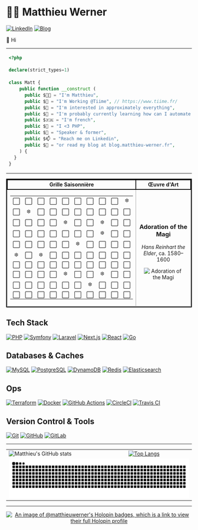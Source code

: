 # 👨‍💻 Matthieu Werner

[![LinkedIn](https://img.shields.io/badge/LinkedIn-Matthieu%20Werner-blue?style=for-the-badge&logo=linkedin)](https://www.linkedin.com/in/matthieu-werner-2427a5281/) [![Blog](https://img.shields.io/badge/Blog-Matthieu's%20Articles-brightgreen?style=for-the-badge&logo=hashnode)](https://blog.matthieu-werner.fr)


👋 Hi


<table style="border: none; border-collapse: collapse;">
  <tr>
    <td style="width: 50%; vertical-align: top;">

```php
<?php

declare(strict_types=1)

class Matt {
    public function __construct (
      public $👨‍💼 = "I'm Matthieu",
      public $🏢 = "I'm Working @Tiime", // https://www.tiime.fr/
      public $👀 = "I'm interested in approximately everything",
      public $🌱 = "I'm probably currently learning how can I automate useless stuff 🙈",
      public $🇫🇷 = "I'm french",
      public $🐘 = "I <3 PHP",
      public $📢 = "Speaker & former",
      public $📫 = "Reach me on Linkedin",
      public $📝 = "or read my blog at blog.matthieu-werner.fr",
    ) {
  }
}
```

</td>
<td style="width: 50%; text-align: right;">
<img width="100%" src="https://cdn.dribbble.com/users/906441/screenshots/4674322/scubacat_dribbbble.png" alt="Scuba Cat">
</td>
</tr>
</table>

<!-- START_TABLE -->

<table style="width: 100%; border-collapse: collapse; border: 2px solid #000;">
  <tr>
    <th style="width: 70%; text-align: center; border: 2px solid #000;">Grille Saisonnière</th>
    <th style="width: 30%; text-align: center; border: 2px solid #000;">Œuvre d'Art</th>
  </tr>
  <tr>
    <td style="width: 70%; border: 2px solid #ccc;"><table style='border-collapse: collapse; width: 100%; border: none;'>
<tr><td style='text-align: center; border: none;'>⬜</td><td style='text-align: center; border: none;'>⬜</td><td style='text-align: center; border: none;'>⬜</td><td style='text-align: center; border: none;'>⬜</td><td style='text-align: center; border: none;'>⬜</td><td style='text-align: center; border: none;'>⬜</td><td style='text-align: center; border: none;'>⬜</td><td style='text-align: center; border: none;'>⬜</td><td style='text-align: center; border: none;'>⬜</td><td style='text-align: center; border: none;'>❄️</td></tr>
<tr><td style='text-align: center; border: none;'>⬜</td><td style='text-align: center; border: none;'>❄️</td><td style='text-align: center; border: none;'>⬜</td><td style='text-align: center; border: none;'>⬜</td><td style='text-align: center; border: none;'>⬜</td><td style='text-align: center; border: none;'>⬜</td><td style='text-align: center; border: none;'>⬜</td><td style='text-align: center; border: none;'>⬜</td><td style='text-align: center; border: none;'>⬜</td><td style='text-align: center; border: none;'>⬜</td></tr>
<tr><td style='text-align: center; border: none;'>⬜</td><td style='text-align: center; border: none;'>⬜</td><td style='text-align: center; border: none;'>⬜</td><td style='text-align: center; border: none;'>⬜</td><td style='text-align: center; border: none;'>❄️</td><td style='text-align: center; border: none;'>⬜</td><td style='text-align: center; border: none;'>⬜</td><td style='text-align: center; border: none;'>❄️</td><td style='text-align: center; border: none;'>⬜</td><td style='text-align: center; border: none;'>⬜</td></tr>
<tr><td style='text-align: center; border: none;'>⬜</td><td style='text-align: center; border: none;'>⬜</td><td style='text-align: center; border: none;'>⬜</td><td style='text-align: center; border: none;'>⬜</td><td style='text-align: center; border: none;'>⬜</td><td style='text-align: center; border: none;'>⬜</td><td style='text-align: center; border: none;'>⬜</td><td style='text-align: center; border: none;'>❄️</td><td style='text-align: center; border: none;'>⬜</td><td style='text-align: center; border: none;'>⬜</td></tr>
<tr><td style='text-align: center; border: none;'>⬜</td><td style='text-align: center; border: none;'>⬜</td><td style='text-align: center; border: none;'>⬜</td><td style='text-align: center; border: none;'>⬜</td><td style='text-align: center; border: none;'>⬜</td><td style='text-align: center; border: none;'>❄️</td><td style='text-align: center; border: none;'>⬜</td><td style='text-align: center; border: none;'>⬜</td><td style='text-align: center; border: none;'>⬜</td><td style='text-align: center; border: none;'>⬜</td></tr>
<tr><td style='text-align: center; border: none;'>❄️</td><td style='text-align: center; border: none;'>⬜</td><td style='text-align: center; border: none;'>❄️</td><td style='text-align: center; border: none;'>⬜</td><td style='text-align: center; border: none;'>⬜</td><td style='text-align: center; border: none;'>⬜</td><td style='text-align: center; border: none;'>⬜</td><td style='text-align: center; border: none;'>⬜</td><td style='text-align: center; border: none;'>⬜</td><td style='text-align: center; border: none;'>⬜</td></tr>
<tr><td style='text-align: center; border: none;'>⬜</td><td style='text-align: center; border: none;'>⬜</td><td style='text-align: center; border: none;'>⬜</td><td style='text-align: center; border: none;'>⬜</td><td style='text-align: center; border: none;'>⬜</td><td style='text-align: center; border: none;'>⬜</td><td style='text-align: center; border: none;'>⬜</td><td style='text-align: center; border: none;'>⬜</td><td style='text-align: center; border: none;'>⬜</td><td style='text-align: center; border: none;'>⬜</td></tr>
<tr><td style='text-align: center; border: none;'>⬜</td><td style='text-align: center; border: none;'>⬜</td><td style='text-align: center; border: none;'>⬜</td><td style='text-align: center; border: none;'>⬜</td><td style='text-align: center; border: none;'>❄️</td><td style='text-align: center; border: none;'>⬜</td><td style='text-align: center; border: none;'>⬜</td><td style='text-align: center; border: none;'>❄️</td><td style='text-align: center; border: none;'>⬜</td><td style='text-align: center; border: none;'>⬜</td></tr>
<tr><td style='text-align: center; border: none;'>⬜</td><td style='text-align: center; border: none;'>⬜</td><td style='text-align: center; border: none;'>⬜</td><td style='text-align: center; border: none;'>⬜</td><td style='text-align: center; border: none;'>⬜</td><td style='text-align: center; border: none;'>⬜</td><td style='text-align: center; border: none;'>❄️</td><td style='text-align: center; border: none;'>⬜</td><td style='text-align: center; border: none;'>⬜</td><td style='text-align: center; border: none;'>⬜</td></tr>
<tr><td style='text-align: center; border: none;'>⬜</td><td style='text-align: center; border: none;'>⬜</td><td style='text-align: center; border: none;'>⬜</td><td style='text-align: center; border: none;'>⬜</td><td style='text-align: center; border: none;'>⬜</td><td style='text-align: center; border: none;'>⬜</td><td style='text-align: center; border: none;'>⬜</td><td style='text-align: center; border: none;'>⬜</td><td style='text-align: center; border: none;'>⬜</td><td style='text-align: center; border: none;'>⬜</td></tr>
</table></td>
    <td style="width: 30%; text-align: center; border: 2px solid #ccc;">
      <h3>Adoration of the Magi</h3>
      <p><em>Hans Reinhart the Elder</em>, ca. 1580–1600</p>
      <img src="https://images.metmuseum.org/CRDImages/rl/original/1325r.jpg" alt="Adoration of the Magi" style="max-width: 80%; height: auto;">
    </td>
  </tr>
</table>

<!-- END_TABLE -->

## Tech Stack

[![PHP][PHP]][PHP-url]
[![Symfony][Symfony]][Symfony-url]
[![Laravel][Laravel.com]][Laravel-url]
[![Next.js][Next.js]][Next-url]
[![React][React.js]][React-url]
[![Go][Go]][Go-url]

## Databases & Caches

[![MySQL](https://img.shields.io/badge/MySQL-4479A1?style=for-the-badge&logo=mysql&logoColor=white)](https://www.mysql.com/)
[![PostgreSQL](https://img.shields.io/badge/PostgreSQL-336791?style=for-the-badge&logo=postgresql&logoColor=white)](https://www.postgresql.org/)
[![DynamoDB](https://img.shields.io/badge/DynamoDB-4053D6?style=for-the-badge&logo=amazon-dynamodb&logoColor=white)](https://aws.amazon.com/dynamodb/)
[![Redis](https://img.shields.io/badge/Redis-DC382D?style=for-the-badge&logo=redis&logoColor=white)](https://redis.io/)
[![Elasticsearch](https://img.shields.io/badge/Elasticsearch-005571?style=for-the-badge&logo=elasticsearch&logoColor=white)](https://www.elastic.co/elasticsearch/)

## Ops

[![Terraform](https://img.shields.io/badge/Terraform-623CE4?style=for-the-badge&logo=terraform&logoColor=white)](https://www.terraform.io/)
[![Docker](https://img.shields.io/badge/Docker-2496ED?style=for-the-badge&logo=docker&logoColor=white)](https://www.docker.com/)
[![GitHub Actions](https://img.shields.io/badge/GitHub%20Actions-2088FF?style=for-the-badge&logo=github-actions&logoColor=white)](https://github.com/features/actions)
[![CircleCI](https://img.shields.io/badge/CircleCI-343434?style=for-the-badge&logo=circleci&logoColor=white)](https://circleci.com/)
[![Travis CI](https://img.shields.io/badge/Travis%20CI-3EAAAF?style=for-the-badge&logo=travis-ci&logoColor=white)](https://travis-ci.org/)

## Version Control & Tools

[![Git](https://img.shields.io/badge/Git-F05032?style=for-the-badge&logo=git&logoColor=white)](https://git-scm.com/)
[![GitHub](https://img.shields.io/badge/GitHub-181717?style=for-the-badge&logo=github&logoColor=white)](https://github.com/)
[![GitLab](https://img.shields.io/badge/GitLab-FC6D26?style=for-the-badge&logo=gitlab&logoColor=white)](https://about.gitlab.com/)

---

<table>
  <tr>
    <td>
        <img src="https://github-readme-stats.vercel.app/api?username=matthieuwerner&show_icons=true" alt="Matthieu's GitHub stats">
    </td>
    <td>
      <a href="https://github.com/anuraghazra/github-readme-stats">
        <img src="https://github-readme-stats.vercel.app/api/top-langs/?username=matthieuwerner&show_icons=true&layout=compact" alt="Top Langs">
      </a>
    </td>
  </tr>
  <tr>
    <td colspan="2">
      <picture>
		  <source media="(prefers-color-scheme: dark)" srcset="https://raw.githubusercontent.com/matthieuwerner/matthieuwerner/output/github-contribution-grid-snake-dark.svg">
		  <source media="(prefers-color-scheme: light)" srcset="https://raw.githubusercontent.com/matthieuwerner/matthieuwerner/output/github-contribution-grid-snake.svg">
		  <img alt="Github contribution grid snake animation" src="https://raw.githubusercontent.com/matthieuwerner/matthieuwerner/output/github-contribution-grid-snake.svg">
      </picture>
    </td>
  </tr>
</table>

---

<p align="center">
	<a href="https://holopin.io/@matthieuwerner">
      <img src="https://holopin.me/matthieuwerner" alt="An image of @matthieuwerner's Holopin badges, which is a link to view their full Holopin profile">
    </a>
</p>

<!-- MARKDOWN LINKS & IMAGES -->
<!-- https://www.markdownguide.org/basic-syntax/#reference-style-links -->
[contributors-shield]: https://img.shields.io/github/contributors/othneildrew/Best-README-Template.svg?style=for-the-badge
[contributors-url]: https://github.com/othneildrew/Best-README-Template/graphs/contributors
[forks-shield]: https://img.shields.io/github/forks/othneildrew/Best-README-Template.svg?style=for-the-badge
[forks-url]: https://github.com/othneildrew/Best-README-Template/network/members
[stars-shield]: https://img.shields.io/github/stars/othneildrew/Best-README-Template.svg?style=for-the-badge
[stars-url]: https://github.com/othneildrew/Best-README-Template/stargazers
[issues-shield]: https://img.shields.io/github/issues/othneildrew/Best-README-Template.svg?style=for-the-badge
[issues-url]: https://github.com/othneildrew/Best-README-Template/issues
[license-shield]: https://img.shields.io/github/license/othneildrew/Best-README-Template.svg?style=for-the-badge
[license-url]: https://github.com/othneildrew/Best-README-Template/blob/master/LICENSE.txt
[linkedin-shield]: https://img.shields.io/badge/-LinkedIn-black.svg?style=for-the-badge&logo=linkedin&colorB=555
[linkedin-url]: https://linkedin.com/in/othneildrew
[product-screenshot]: images/screenshot.png

[Next.js]: https://img.shields.io/badge/next.js-000000?style=for-the-badge&logo=nextdotjs&logoColor=white
[Next-url]: https://nextjs.org/
[React.js]: https://img.shields.io/badge/React-20232A?style=for-the-badge&logo=react&logoColor=61DAFB
[React-url]: https://reactjs.org/
[Laravel.com]: https://img.shields.io/badge/Laravel-FF2D20?style=for-the-badge&logo=laravel&logoColor=white
[Laravel-url]: https://laravel.com
[Symfony]: https://img.shields.io/badge/Symfony-000?logo=symfony&logoColor=fff&style=for-the-badge
[Symfony-url]: https://symfony.com
[Go]: https://img.shields.io/badge/Go-00ADD8?logo=go&logoColor=fff&style=for-the-badge
[Go-url]: https://go.dev/
[PHP]: https://img.shields.io/badge/PHP-777BB4?logo=php&logoColor=fff&style=for-the-badge
[PHP-url]: https://php.net

